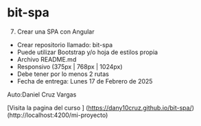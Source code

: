 # bit-spa

7. Crear una SPA con Angular

- Crear repositorio llamado: bit-spa
- Puede utilizar Bootstrap y/o hoja de estilos propia
- Archivo README.md
- Responsivo (375px | 768px | 1024px)
- Debe tener por lo menos 2 rutas
- Fecha de entrega: Lunes 17 de Febrero de 2025

Auto:Daniel Cruz Vargas

[Visita la pagina del curso ] (https://dany10cruz.github.io/bit-spa/)(http://localhost:4200/mi-proyecto)
